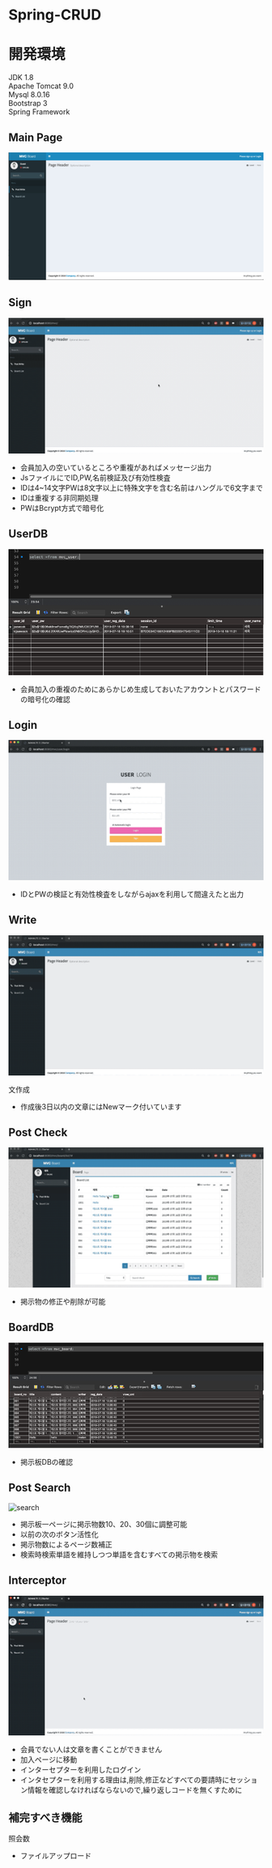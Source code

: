 # Spring-CRUD

# 開発環境
JDK 1.8<br>
Apache Tomcat 9.0<br>
Mysql 8.0.16<br>
Bootstrap 3<br>
Spring Framework<br>

## Main Page
![main](./capture/main.png)<br>

## Sign 
![sign](./capture/sign.gif)<br>

- 会員加入の空いているところや重複があればメッセージ出力<br>
- JsファイルにでID,PW,名前検証及び有効性検査<br>
- IDは4~14文字PWは8文字以上に特殊文字を含む名前はハングルで6文字まで<br>
- IDは重複する非同期処理<br>
- PWはBcrypt方式で暗号化<br>

## UserDB
![user](./capture/user.png)<br>

- 会員加入の重複のためにあらかじめ生成しておいたアカウントとパスワードの暗号化の確認<br>


## Login
![login](./capture/login.gif)<br>

- IDとPWの検証と有効性検査をしながらajaxを利用して間違えたと出力<br>


## Write
![write](./capture/write.gif)<br>

文作成 <br>
- 作成後3日以内の文章にはNewマーク付いています<br>

## Post Check
![post](./capture/post.gif)<br>

- 掲示物の修正や削除が可能<br>

## BoardDB
![board](./capture/board.png)<br>

- 掲示板DBの確認<br>

## Post Search
![search](./capture/search.gif)<br>

- 掲示板一ページに掲示物数10、20、30個に調整可能<br>
- 以前の次のボタン活性化<br>
- 掲示物数によるページ数補正<br>
- 検索時検索単語を維持しつつ単語を含むすべての掲示物を検索<br>

## Interceptor
![guest](./capture/guest.gif)<br>

- 会員でない人は文章を書くことができません<br>
- 加入ページに移動<br>
- インターセプターを利用したログイン<br>
- インタセプターを利用する理由は,削除,修正などすべての要請時にセッション情報を確認しなければならないので,繰り返しコードを無くすために<br>

## 補完すべき機能

照会数<br>
- ファイルアップロード<br>
